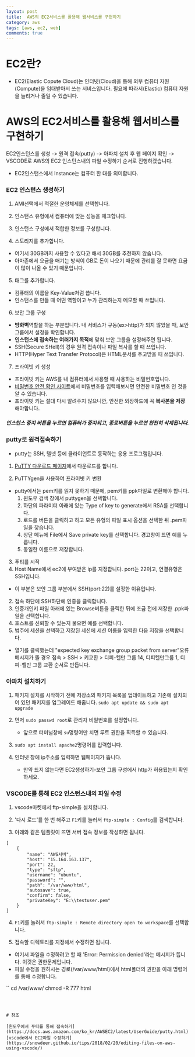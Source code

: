 ```yaml
---
layout: post
title:  AWS의 EC2서비스를 활용해 웹서비스를 구현하기
category: aws
tags: [aws, ec2, web]
comments: true
---
```


# EC2란?
- EC2(Elastic Copute Cloud)는 인터넷(Cloud)을 통해 외부 컴퓨터 자원(Compute)을 임대받아서 쓰는 서비스입니다. 필요에 따라서(Elastic) 컴퓨터 자원을 늘리거나 줄일 수 있습니다.

# AWS의 EC2서비스를 활용해 웹서비스를 구현하기
EC2인스턴스를 생성 -> 원격 접속(putty) -> 아파치 설치 후 웹 페이지 확인 -> VSCODE로 AWS의 EC2 인스턴스내의 파일 수정하기 순서로 진행하겠습니다.
- EC2인스턴스에서 Instance는 컴퓨터 한 대를 의미합니다.

### EC2 인스턴스 생성하기
1. AMI선택에서 적절한 운영체제를 선택합니다.

2. 인스턴스 유형에서 컴퓨터에 맞는 성능을 체크합니다.

3. 인스턴스 구성에서 적합한 정보를 구성합니다.

4. 스토리지를 추가합니다.
- 여기서 30GB까지 사용할 수 있다고 해서 30GB를 추천하지 않습니다.
- 아마존에서 요금을 매기는 방식이 GB로 돈이 나오기 때문에 관리를 잘 못하면 요금이 많이 나올 수 있기 때문입니다.

5. 태그를 추가합니다.
- 컴퓨터의 이름을 Key-Value처럼 씁니다.
- 인스턴스를 만들 때 어떤 역할이고 누가 관리하는지 메모할 때 쓰입니다.

6. 보안 그룹 구성
- **방화벽**역할을 하는 부분입니다. 내 서비스가 구동(ex>http)가 되지 않았을 때, 보안 그룹에서 설정을 확인합니다.
- **인스턴스에 접속하는 여러가지 목적**에 맞춰 보안 그룹을 설정해주면 됩니다.
- SSH(Secure SHell)의 경우 원격 접속이나 파일 복사를 할 때 쓰입니다.
- HTTP(Hyper Text Transfer Protocol)은 HTML문서를 주고받을 때 쓰입니다.

7. 프라이빗 키 생성
- 프라이빗 키는 AWS를 내 컴퓨터에서 사용할 때 사용하는 비밀번호입니다.
- [비밀번호 안전 확인 사이트](https://howsecureismypassword.net/)에서 비밀번호를 입력해보시면 안전한 비밀번호 인 것을 알 수 있습니다.
- 프라이빗 키는 절대 다시 알려주지 않으니깐, 안전한 외장하드에 꼭 **복사본을 저장**해야합니다.

##### 인스턴스 중지 버튼을 누르면 컴퓨터가 중지되고, 종료버튼을 누르면 완전히 삭제됩니다.

### putty로 원격접속하기

- putty는 SSH, 텔넷 등에 클라이언트로 동작하는 응용 프로그램입니다.

1. [PuTTY 다운로드 페이지](http://www.chiark.greenend.org.uk/~sgtatham/putty/)에서 다운로드를 합니다.

2. PuTTYgen을 사용하여 프라이빗 키 변환
- putty에서는 pem키를 읽지 못하기 때문에, pem키를 ppk파일로 변환해야 합니다.
	1. 윈도우 검색 창에서 puttygen을 선택합니다.
	2. 하단의 파라미터 아래에 있는 Type of key to generate에서 RSA를 선택합니다.
	3. 로드를 버튼을 클릭하고 하고 모든 유형의 파일 표시 옵션을 선택한 뒤 .pem파일을 찾습니다.
	4. 상단 메뉴에 File에서 Save private key를 선택합니다. 경고창이 뜨면 예를 누릅니다.
	5. 동일한 이름으로 저장합니다.
3. 푸티를 시작
1. Host Name에서 ec2에 부여받은 ip를 지정합니다. port는 22이고, 연결유형은 SSH입니다.
- 이 부분은 보안 그룹 부분에서 SSH(port:22)를 설정한 이유입니다.
2. 접속 하단에 SSH하단에 인증을 클릭합니다.
3. 인증개인키 파일 아래에 있는 Browse버튼을 클릭한 뒤에 조금 전에 저장한 .ppk파일을 선택합니다.
4. 호스트를 신뢰할 수 있는지 물으면 예를 선택합니다.
5. 범주에 세션을 선택하고 저장된 세션에 세션 이름을 입력한 다음 저장을 선택합니다.
- 열기를 클릭했는데 "expected key exchange group packet from server"오류 메시지가 뜰 경우 접속 > SSH > 키교환 > 디피-헬만 그룹 14, 디피헬만그룹 1, 디피-헬만 그룹 교환 순서로 만듭니다.

### 아파치 설치하기

1. 패키지 설치를 시작하기 전에 저장소의 패키지 목록을 업데이트하고 기존에 설치되어 있던 패키지를 업그레이드 해줍니다.
`sudo apt update && sudo apt upgrade`

2. 먼저 `sudo passwd root`로 관리자 비밀번호를 설정합니다.
	- 앞으로 터미널창에 `su`명령어만 치면 루트 권한을 획득할 수 있습니다.

3. `sudo apt install apache2`명령어를 입력합니다.

4. 인터넷 창에 ip주소를 입력하면 웹페이지가 뜹니다.
	- 만약 뜨지 않는다면 EC2생성하기-보안 그룹 구성에서 http가 허용됬는지 확인하세요.

### VSCODE를 통해 EC2 인스턴스내의 파일 수정

1. vscode마켓에서 ftp-simple을 설치합니다.

2. '다시 로드'를 한 번 해주고 `F1`키를 눌러서 `ftp-simple : Config`를 검색합니다.

3. 아래와 같은 템플릿이 뜨면 서버 접속 정보를 작성하면 됩니다.

```
[
	{
		"name": "AWS서버",
		"host": "15.164.163.137",
		"port": 22,
		"type": "sftp",
		"username": "ubuntu",
		"password": "",
		"path": "/var/www/html",
		"autosave": true,
		"confirm": false,
		"privateKey": "E:\\testuser.pem"
	}
]
```

4. `F1`키를 눌러서 `ftp-simple : Remote directory open to workspace`를 선택합니다.

5. 접속할 디렉토리를 지정해서 수정하면 됩니다.
- 여기서 파일을 수정하려고 할 때 'Error: Permission denied'라는 메시지가 뜹니다. 이것은 권한문제입니다.
- 파일 수정을 원하시는 경로(/var/www/html)에서 html폴더의 권한을 아래 명령어를 통해 수정합니다.

``
cd /var/www/
chmod -R 777 html
```



# 참조

[윈도우에서 푸티를 통해 접속하기](https://docs.aws.amazon.com/ko_kr/AWSEC2/latest/UserGuide/putty.html)
[vscode에서 EC2파일 수정하기](https://snowdeer.github.io/tips/2018/02/20/editing-files-on-aws-using-vscode/)